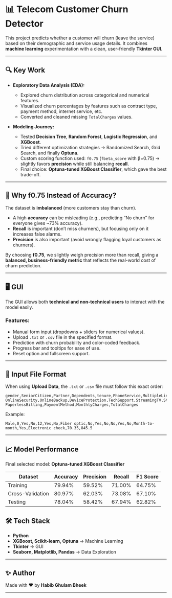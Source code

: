 
# 📊 Telecom Customer Churn Detector

This project predicts whether a customer will churn (leave the service) based on their demographic and service usage details. It combines **machine learning** experimentation with a clean, user-friendly **Tkinter GUI**.

---

## 🔍 Key Work

* **Exploratory Data Analysis (EDA):**

  * Explored churn distribution across categorical and numerical features.
  * Visualized churn percentages by features such as contract type, payment method, internet service, etc.
  * Converted and cleaned missing `TotalCharges` values.

* **Modeling Journey:**

  * Tested **Decision Tree**, **Random Forest**, **Logistic Regression**, and **XGBoost**.
  * Tried different optimization strategies → Randomized Search, Grid Search, and finally **Optuna**.
  * Custom scoring function used: `f0.75` (`fbeta_score` with β=0.75) → slightly favors **precision** while still balancing **recall**.
  * Final choice: **Optuna-tuned XGBoost Classifier**, which gave the best trade-off.

---

## 🎯 Why f0.75 Instead of Accuracy?

The dataset is **imbalanced** (more customers stay than churn).

* A high **accuracy** can be misleading (e.g., predicting “No churn” for everyone gives \~73% accuracy).
* **Recall** is important (don’t miss churners), but focusing only on it increases false alarms.
* **Precision** is also important (avoid wrongly flagging loyal customers as churners).

By choosing **f0.75**, we slightly weigh precision more than recall, giving a **balanced, business-friendly metric** that reflects the real-world cost of churn prediction.

---

## 🖥 GUI

The GUI allows both **technical and non-technical users** to interact with the model easily.

### Features:

* Manual form input (dropdowns + sliders for numerical values).
* Upload `.txt` or `.csv` file in the specified format.
* Prediction with churn probability and color-coded feedback.
* Progress bar and tooltips for ease of use.
* Reset option and fullscreen support.

---

## 📂 Input File Format

When using **Upload Data**, the `.txt` or `.csv` file must follow this exact order:

```
gender,SeniorCitizen,Partner,Dependents,tenure,PhoneService,MultipleLines,InternetService,
OnlineSecurity,OnlineBackup,DeviceProtection,TechSupport,StreamingTV,StreamingMovies,Contract,
PaperlessBilling,PaymentMethod,MonthlyCharges,TotalCharges
```

Example:

```
Male,0,Yes,No,12,Yes,No,Fiber optic,No,Yes,No,No,Yes,No,Month-to-month,Yes,Electronic check,70.35,845.5
```

---

## 📈 Model Performance

Final selected model: **Optuna-tuned XGBoost Classifier**

| Dataset          | Accuracy | Precision | Recall | F1 Score |
| ---------------- | -------- | --------- | ------ | -------- |
| Training         | 79.94%   | 59.52%    | 71.00% | 64.75%   |
| Cross-Validation | 80.97%   | 62.03%    | 73.08% | 67.10%   |
| Testing          | 78.04%   | 58.42%    | 67.94% | 62.82%   |

## 🛠 Tech Stack

* **Python**
* **XGBoost, Scikit-learn, Optuna** → Machine Learning
* **Tkinter** → GUI
* **Seaborn, Matplotlib, Pandas** → Data Exploration

---

## ✨ Author

Made with ❤️ by **Habib Ghulam Bheek**

---